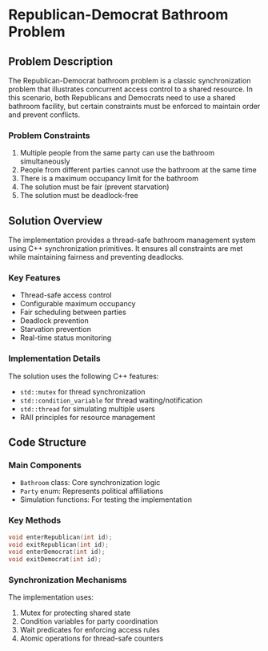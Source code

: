 # Republican-Democrat Bathroom Problem

## Problem Description
The Republican-Democrat bathroom problem is a classic synchronization problem that illustrates concurrent access control to a shared resource. In this scenario, both Republicans and Democrats need to use a shared bathroom facility, but certain constraints must be enforced to maintain order and prevent conflicts.

### Problem Constraints
1. Multiple people from the same party can use the bathroom simultaneously
2. People from different parties cannot use the bathroom at the same time
3. There is a maximum occupancy limit for the bathroom
4. The solution must be fair (prevent starvation)
5. The solution must be deadlock-free

## Solution Overview
The implementation provides a thread-safe bathroom management system using C++ synchronization primitives. It ensures all constraints are met while maintaining fairness and preventing deadlocks.

### Key Features
- Thread-safe access control
- Configurable maximum occupancy
- Fair scheduling between parties
- Deadlock prevention
- Starvation prevention
- Real-time status monitoring

### Implementation Details
The solution uses the following C++ features:
- `std::mutex` for thread synchronization
- `std::condition_variable` for thread waiting/notification
- `std::thread` for simulating multiple users
- RAII principles for resource management

## Code Structure

### Main Components
- `Bathroom` class: Core synchronization logic
- `Party` enum: Represents political affiliations
- Simulation functions: For testing the implementation

### Key Methods
```cpp
void enterRepublican(int id);
void exitRepublican(int id);
void enterDemocrat(int id);
void exitDemocrat(int id);
```

### Synchronization Mechanisms
The implementation uses:
1. Mutex for protecting shared state
2. Condition variables for party coordination
3. Wait predicates for enforcing access rules
4. Atomic operations for thread-safe counters

